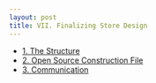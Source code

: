 ```yaml
---
layout: post
title: VII. Finalizing Store Design
---
```


- [1. The Structure](https://drive.google.com/open?id=0ByB16UZAYiW8aVpiMUREaHFGdVk)
- [2. Open Source Construction File](https://drive.google.com/open?id=1A44mc47oDzH3qMNyQYMpbn043Y3gB3gAPlcLqstbVwM)
- [3. Communication ](https://drive.google.com/open?id=1aSHb4Wa-ztwMegume2bkKgEyWo8aWnNo_ByNcZfYrB4)
